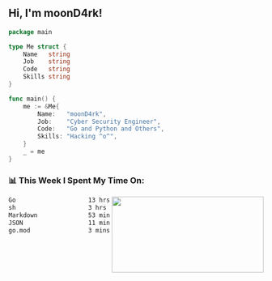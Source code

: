 <h2> Hi, I'm moonD4rk!</h2>

```go
package main

type Me struct {
	Name   string
	Job    string
	Code   string
	Skills string
}

func main() {
	me := &Me{
		Name:   "moonD4rk",
		Job:    "Cyber Security Engineer",
		Code:   "Go and Python and Others",
		Skills: "Hacking ^o^",
	}
	_ = me
}
```

<h3>📊 This Week I Spent My Time On:</h3>
<img align='right' src="https://github-readme-stats.vercel.app/api?username=moond4rk&show_icons=true&theme=radical", width="300" height="150">

<!--START_SECTION:waka-->

```txt
Go                    13 hrs 40 mins  ██████████████████▓░░░░░░   74.71 %
sh                    3 hrs 26 mins   ████▓░░░░░░░░░░░░░░░░░░░░   18.86 %
Markdown              53 mins         █▒░░░░░░░░░░░░░░░░░░░░░░░   04.86 %
JSON                  11 mins         ▒░░░░░░░░░░░░░░░░░░░░░░░░   01.04 %
go.mod                3 mins          ░░░░░░░░░░░░░░░░░░░░░░░░░   00.33 %
```

<!--END_SECTION:waka-->


